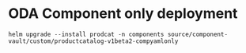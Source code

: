 # ODA Component only deployment

```
helm upgrade --install prodcat -n components source/component-vault/custom/productcatalog-v1beta2-compyamlonly
```

